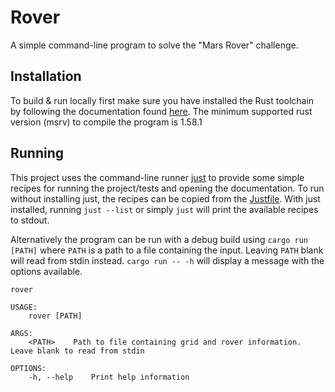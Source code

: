 # Rover

A simple command-line program to solve the "Mars Rover" challenge.

## Installation

To build & run locally first make sure you have installed the Rust toolchain by
following the documentation found
[here](https://www.rust-lang.org/tools/install). The minimum supported rust
version (msrv) to compile the program is 1.58.1

## Running

This project uses the command-line runner [just](https://github.com/casey/just)
to provide some simple recipes for running the project/tests and opening the
documentation. To run without installing just, the recipes can be copied from
the [Justfile](Justfile). With just installed, running `just --list` or simply
`just` will print the available recipes to stdout.

Alternatively the program can be run with a debug build using `cargo run [PATH]`
where `PATH` is a path to a file containing the input. Leaving `PATH` blank
will read from stdin instead. `cargo run -- -h` will display a message with the
options available.

```
rover

USAGE:
    rover [PATH]

ARGS:
    <PATH>    Path to file containing grid and rover information. Leave blank to read from stdin

OPTIONS:
    -h, --help    Print help information
```

